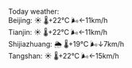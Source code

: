 Today weather:  
Beijing: ☀️ 🌡️+22°C 🌬️←11km/h  
Tianjin: ☀️ 🌡️+22°C 🌬️←11km/h  
Shijiazhuang: 🌦 🌡️+19°C 🌬️↓7km/h  
Tangshan: ☀️ 🌡️+22°C 🌬️←15km/h  
